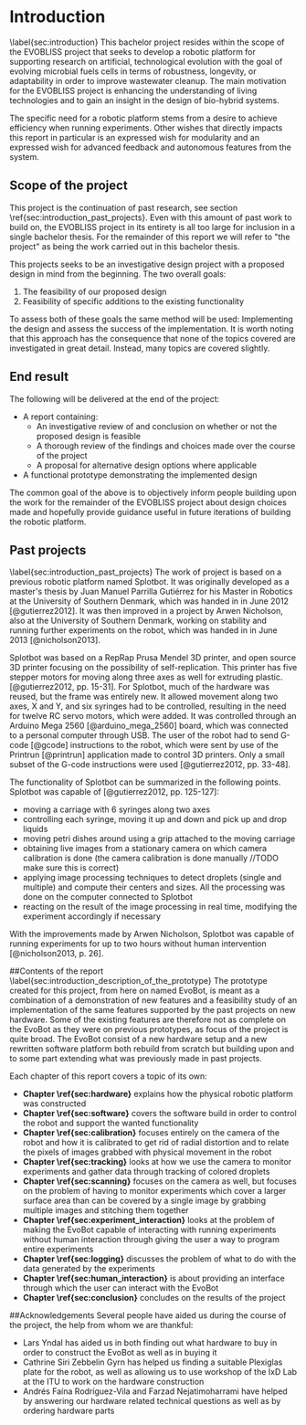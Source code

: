 # Introduction
\label{sec:introduction}
This bachelor project resides within the scope of the EVOBLISS project
that seeks to develop a robotic platform for supporting research on
artificial, technological evolution with the goal of evolving microbial
fuels cells in terms of robustness, longevity, or adaptability in order
to improve wastewater cleanup. The main motivation for the EVOBLISS project is
enhancing the understanding of living technologies and to gain an
insight in the design of bio-hybrid systems.

The specific need for a robotic platform stems from a desire to achieve
efficiency when running experiments. Other wishes that directly impacts
this report in particular is an expressed wish for modularity and an
expressed wish for advanced feedback and autonomous features from the system.

## Scope of the project
This project is the continuation of past research, see section
\ref{sec:introduction_past_projects}. Even with this amount of past work to
build on, the EVOBLISS project in its entirety is all too large for
inclusion in a single bachelor thesis. For the remainder of this report we
will refer to "the project" as being the work carried out in this bachelor
thesis.

This projects seeks to be an investigative design project with a proposed
design in mind from the beginning. The two overall goals:

1. The feasibility of our proposed design
2. Feasibility of specific additions to the existing functionality

To assess both of these goals the same method will be used: Implementing the
design and assess the success of the implementation. It is worth noting that
this approach has the consequence that none of the topics covered are
investigated in great detail. Instead, many topics are covered slightly.

## End result
The following will be delivered at the end of the project:

- A report containing:
	- An investigative review of and conclusion on whether or not the
	proposed design is feasible
	- A thorough review of the findings and choices made over the course of
	the project
	- A proposal for alternative design options where applicable
- A functional prototype demonstrating the implemented design

The common goal of the above is to objectively inform people building upon the
work for the remainder of the EVOBLISS project about design choices made and
hopefully provide guidance useful in future iterations of building the robotic
platform.

## Past projects
\label{sec:introduction_past_projects}
The work of project is based on a previous robotic platform named Splotbot. It
was originally developed as a master's thesis by Juan Manuel Parrilla Gutiérrez
for his Master in Robotics at the University of Southern Denmark, which was
handed in in June 2012 [@gutierrez2012]. It was then improved in a project by
Arwen Nicholson, also at the University of Southern Denmark, working on
stability and running further experiments on the robot, which was handed in in
June 2013 [@nicholson2013].

Splotbot was based on a RepRap Prusa Mendel 3D printer, and open source 3D
printer focusing on the possibility of self-replication. This printer has five
stepper motors for moving along three axes as well for extruding plastic.
[@gutierrez2012, pp. 15-31]. For Splotbot, much of the hardware was reused, but
the frame was entirely new. It allowed movement along two axes, X and Y, and six
syringes had to be controlled, resulting in the need for twelve RC servo motors,
which were added. It was controlled through an Arduino Mega 2560 [@arduino_mega_2560]
board, which was connected to a personal computer through USB. The user of the
robot had to send G-code [@gcode] instructions to the robot, which were sent by
use of the Printrun [@printrun] application made to control 3D printers. Only a
small subset of the G-code instructions were used [@gutierrez2012, pp. 33-48].

The functionality of Splotbot can be summarized in the following points.
Splotbot was capable of [@gutierrez2012, pp. 125-127]:

- moving a carriage with 6 syringes along two axes
- controlling each syringe, moving it up and down and pick up and drop liquids
- moving petri dishes around using a grip attached to the moving carriage
- obtaining live images from a stationary camera on which camera calibration is
  done (the camera calibration is done manually //TODO make sure this is
  correct)
- applying image processing techniques to detect droplets (single and multiple)
  and compute their centers and sizes. All the processing was done on the
  computer connected to Splotbot 
- reacting on the result of the image processing in real time, modifying the
  experiment accordingly if necessary

With the improvements made by Arwen Nicholson, Splotbot was capable of running
experiments for up to two hours without human intervention [@nicholson2013, p.
26].

##Contents of the report
\label{sec:introduction_description_of_the_prototype}
The prototype created for
this project, from here on named EvoBot, is meant as a combination of a
demonstration of new features and a feasibility study of an implementation
of the same features supported by the past projects on new hardware. Some of
the existing features are therefore not as complete on the EvoBot as they
were on previous prototypes, as focus of the project is quite broad. The
EvoBot consist of a new hardware setup and a new rewritten software platform
both rebuild from scratch but building upon and to some part extending what
was previously made in past projects.

Each chapter of this report covers a topic of its own:

- **Chapter \ref{sec:hardware}** explains how the physical robotic platform was
    constructed
- **Chapter \ref{sec:software}** covers the software build in order to control
    the robot and support the wanted functionality
- **Chapter \ref{sec:calibration}** focuses entirely on the camera of the robot
    and how it is calibrated to get rid of radial distortion and to relate the
    pixels of images grabbed with physical movement in the robot
- **Chapter \ref{sec:tracking}** looks at how we use the camera to monitor
    experiments and gather data through tracking of colored droplets
- **Chapter \ref{sec:scanning}** focuses on the camera as well, but focuses on
    the problem of having to monitor experiments which cover a larger surface
    area than can be covered by a single image by grabbing multiple images and
    stitching them together
- **Chapter \ref{sec:experiment_interaction}** looks at the problem of making
    the EvoBot capable of interacting with running experiments without human
    interaction through giving the user a way to program entire experiments
- **Chapter \ref{sec:logging}** discusses the problem of what to do with the
    data generated by the experiments
- **Chapter \ref{sec:human_interaction}** is about providing an interface
    through which the user can interact with the EvoBot
- **Chapter \ref{sec:conclusion}** concludes on the results of the project

##Acknowledgements
Several people have aided us during the course of the project, the help from
whom we are thankful:

- Lars Yndal has aided us in both finding out what hardware to buy in order to
    construct the EvoBot as well as in buying it
- Cathrine Siri Zebbelin Gyrn has helped us finding a suitable Plexiglas plate
    for the robot, as well as allowing us to use workshop of the IxD Lab at the
    ITU to work on the hardware construction
- Andrés Faína Rodríguez-Vila and Farzad Nejatimoharrami have helped by answering
    our hardware related technical questions as well as by ordering hardware parts
